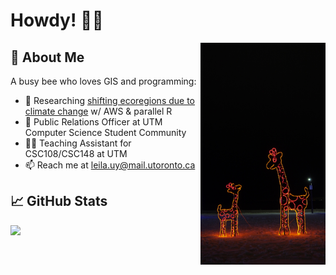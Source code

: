 # Howdy! 👋🤠

<a>
    <img align="right" width="200" src="https://github.com/Leila-U/Leila-U/blob/main/PC220527.JPG">
    <!--<img align="right" src="https://spotify-recently-played-readme.vercel.app/api?user=yoomes-bond&width=300&count=4" />-->
</a>

## 🌻 About Me
A busy bee who loves GIS and programming:
- 🍇 Researching [shifting ecoregions due to climate change](https://github.com/UTMSustAg) w/ AWS & parallel R
- 📣 Public Relations Officer at UTM Computer Science Student Community
- 👩‍💻 Teaching Assistant for CSC108/CSC148 at UTM
- 📫 Reach me at leila.uy@mail.utoronto.ca

## 📈 GitHub Stats

<a href="https://github.com/Leila-U">
    <img align="left" src="https://github-readme-stats.vercel.app/api/top-langs/?username=Leila-U&langs_count=10&theme=vue&layout=compact" />
</a>

<!--
<a href="https://youtu.be/dQw4w9WgXcQ">
    <img align="left" src="https://github-readme-stats.vercel.app/api?username=Leila-U&show_icons=true&theme=vue&line_height=24" alt="Leila's GitHub Stats" />
</a>
-->
